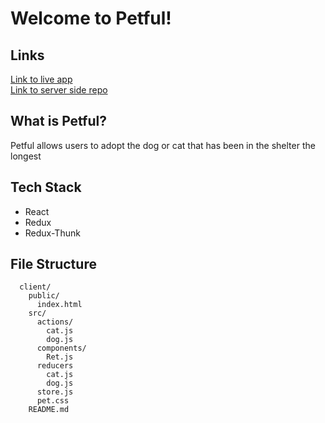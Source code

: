 
# Welcome to Petful!

## Links
[Link to live app](http://heuristic-hodgkin-191e4f.netlify.com/)  
[Link to server side repo](https://github.com/thinkful-ei18/petful-server-miguel-christina)  

## What is Petful?
Petful allows users to adopt the dog or cat that has been in the shelter the longest

## Tech Stack
* React
* Redux
* Redux-Thunk

## File Structure
```
  client/
    public/
      index.html
    src/
      actions/
        cat.js
        dog.js
      components/
        Ret.js
      reducers
        cat.js
        dog.js
      store.js
      pet.css
    README.md
```

